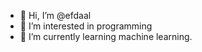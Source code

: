 - 👋 Hi, I’m @efdaal
- 👀 I’m interested in programming
- 🌱 I’m currently learning machine learning.

<!---
efdaal/efdaal is a ✨ special ✨ repository because its `README.md` (this file) appears on your GitHub profile.
You can click the Preview link to take a look at your changes.
--->
